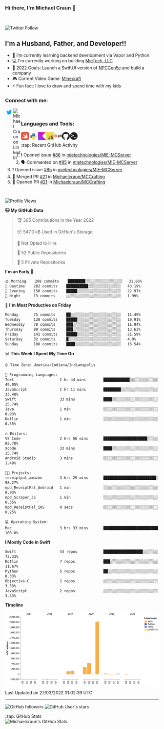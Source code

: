 ### Hi there, I'm Michael Craun 👋 

<br />

![Twitter Follow](https://img.shields.io/twitter/follow/opkurix?style=social)

## I'm a Husband, Father, and Developer!!

- 🌱 I’m currently learning backend development via Vapor and Python
- 💻 I'm currently working on building [MieTech, LLC](https://github.com/mietechnologies)
- 🥅 2022 Goals: Launch a SwiftUI version of [NPCGen5e](https://apps.apple.com/us/app/npcgen5e/id1268363893) and build a company
- 🎮 Current Video Game: [Minecraft](https://minecraft.net)
- ⚡ Fun fact: I love to draw and spend time with my kids

### Connect with me:

[<img align="left" alt="Michael Craun on Twitter" width="26px" src="https://raw.githubusercontent.com/github/explore/80688e429a7d4ef2fca1e82350fe8e3517d3494d/topics/twitter/twitter.png" />][twitter]
[<img align="left" alt="Michael Craun on LinkedIn" width="26px" src="https://cdn.jsdelivr.net/npm/simple-icons@v3/icons/linkedin.svg" />][linkedin]

<br />

### Languages and Tools:

[<img align="left" alt="Swift" width="26px" src="https://raw.githubusercontent.com/github/explore/80688e429a7d4ef2fca1e82350fe8e3517d3494d/topics/swift/swift.png" />][swift]
[<img align="left" alt="Python" width="30px" src="https://raw.githubusercontent.com/github/explore/80688e429a7d4ef2fca1e82350fe8e3517d3494d/topics/python/python.png" />][python]
[<img align="left" alt="Kotlin" width="26px" src="https://raw.githubusercontent.com/github/explore/80688e429a7d4ef2fca1e82350fe8e3517d3494d/topics/kotlin/kotlin.png" />][kotlin]
[<img align="left" alt="JavaScript" width="26px" src="https://raw.githubusercontent.com/github/explore/80688e429a7d4ef2fca1e82350fe8e3517d3494d/topics/javascript/javascript.png" />][javascript]
[<img align="left" alt="Git" width="26px" src="https://raw.githubusercontent.com/github/explore/80688e429a7d4ef2fca1e82350fe8e3517d3494d/topics/git/git.png" />]([])
[<img align="left" alt="GitHub" width="26px" src="https://raw.githubusercontent.com/github/explore/78df643247d429f6cc873026c0622819ad797942/topics/github/github.png" />][github]
[<img align="left" alt="Terminal" width="26px" src="https://raw.githubusercontent.com/github/explore/80688e429a7d4ef2fca1e82350fe8e3517d3494d/topics/terminal/terminal.png" />][terminal]

<br />
<br />

<summary>:zap: Recent GitHub Activity</summary>
  
<!--START_SECTION:activity-->
1. ❗️ Opened issue [#86](https://github.com/mietechnologies/MIE-MCServer/issues/86) in [mietechnologies/MIE-MCServer](https://github.com/mietechnologies/MIE-MCServer)
2. 🗣 Commented on [#85](https://github.com/mietechnologies/MIE-MCServer/issues/85) in [mietechnologies/MIE-MCServer](https://github.com/mietechnologies/MIE-MCServer)
3. ❗️ Opened issue [#85](https://github.com/mietechnologies/MIE-MCServer/issues/85) in [mietechnologies/MIE-MCServer](https://github.com/mietechnologies/MIE-MCServer)
4. 🎉 Merged PR [#21](https://github.com/Michaelcraun/MCCrafting/pull/21) in [Michaelcraun/MCCrafting](https://github.com/Michaelcraun/MCCrafting)
5. 💪 Opened PR [#21](https://github.com/Michaelcraun/MCCrafting/pull/21) in [Michaelcraun/MCCrafting](https://github.com/Michaelcraun/MCCrafting)
<!--END_SECTION:activity-->
  
<br />
  
<!--START_SECTION:waka-->
![Profile Views](http://img.shields.io/badge/Profile%20Views-0-blue)

**🐱 My GitHub Data** 

> 🏆 365 Contributions in the Year 2022
 > 
> 📦 547.0 kB Used in GitHub's Storage 
 > 
> 🚫 Not Opted to Hire
 > 
> 📜 52 Public Repositories 
 > 
> 🔑 5 Private Repositories  
 > 
**I'm an Early 🐤** 

```text
🌞 Morning    208 commits    ████████░░░░░░░░░░░░░░░░░   31.85% 
🌆 Daytime    282 commits    ██████████░░░░░░░░░░░░░░░   43.19% 
🌃 Evening    150 commits    █████░░░░░░░░░░░░░░░░░░░░   22.97% 
🌙 Night      13 commits     ░░░░░░░░░░░░░░░░░░░░░░░░░   1.99%

```
📅 **I'm Most Productive on Friday** 

```text
Monday       75 commits     ██░░░░░░░░░░░░░░░░░░░░░░░   11.49% 
Tuesday      130 commits    █████░░░░░░░░░░░░░░░░░░░░   19.91% 
Wednesday    78 commits     ███░░░░░░░░░░░░░░░░░░░░░░   11.94% 
Thursday     89 commits     ███░░░░░░░░░░░░░░░░░░░░░░   13.63% 
Friday       141 commits    █████░░░░░░░░░░░░░░░░░░░░   21.59% 
Saturday     32 commits     █░░░░░░░░░░░░░░░░░░░░░░░░   4.9% 
Sunday       108 commits    ████░░░░░░░░░░░░░░░░░░░░░   16.54%

```


📊 **This Week I Spent My Time On** 

```text
⌚︎ Time Zone: America/Indiana/Indianapolis

💬 Programming Languages: 
Text                     1 hr 44 mins        ████████████░░░░░░░░░░░░░   49.05% 
JavaScript               1 hr 11 mins        ████████░░░░░░░░░░░░░░░░░   33.48% 
Swift                    33 mins             ████░░░░░░░░░░░░░░░░░░░░░   15.74% 
Java                     1 min               ░░░░░░░░░░░░░░░░░░░░░░░░░   0.93% 
Kotlin                   1 min               ░░░░░░░░░░░░░░░░░░░░░░░░░   0.55%

🔥 Editors: 
VS Code                  2 hrs 56 mins       ████████████████████░░░░░   82.78% 
Xcode                    33 mins             ████░░░░░░░░░░░░░░░░░░░░░   15.74% 
Android Studio           3 mins              ░░░░░░░░░░░░░░░░░░░░░░░░░   1.48%

🐱‍💻 Projects: 
receiptpal_amazon        3 hrs 29 mins       ████████████████████████░   98.27% 
npd_ReceiptPal_Android   1 min               ░░░░░░░░░░░░░░░░░░░░░░░░░   0.93% 
npd_Scraper_JS           1 min               ░░░░░░░░░░░░░░░░░░░░░░░░░   0.55% 
npd_ReceiptPal_iOS       0 secs              ░░░░░░░░░░░░░░░░░░░░░░░░░   0.25%

💻 Operating System: 
Mac                      3 hrs 33 mins       █████████████████████████   100.0%

```

**I Mostly Code in Swift** 

```text
Swift                    44 repos            ██████████████████░░░░░░░   73.33% 
Kotlin                   7 repos             ███░░░░░░░░░░░░░░░░░░░░░░   11.67% 
Python                   5 repos             ██░░░░░░░░░░░░░░░░░░░░░░░   8.33% 
Objective-C              2 repos             ░░░░░░░░░░░░░░░░░░░░░░░░░   3.33% 
JavaScript               2 repos             ░░░░░░░░░░░░░░░░░░░░░░░░░   3.33%

```


**Timeline**

![Chart not found](https://raw.githubusercontent.com/Michaelcraun/Michaelcraun/main/charts/bar_graph.png) 


 Last Updated on 27/03/2022 01:02:39 UTC
<!--END_SECTION:waka-->

---
  
![GitHub followers](https://img.shields.io/github/followers/Michaelcraun?style=social)
![GitHub User's stars](https://img.shields.io/github/stars/Michaelcraun?style=social)
  
<summary>:zap: GitHub Stats</summary>

<img align="left" alt="Michaelcraun's GitHub Stats" src="https://github-readme-stats-8frbydxfs-michaelcraun.vercel.app/api?username=Michaelcraun" />

[twitter]: https://twitter.com/opkurix
[linkedin]: https://linkedin.com/in/michael-craun
[swift]: https://developer.apple.com/swift/
[python]: https://www.python.org
[kotlin]: https://kotlinlang.org
[javascript]: https://www.javascript.com
[github]: https://github.com/
[terminal]: https://en.wikipedia.org/wiki/Terminal_(macOS)
